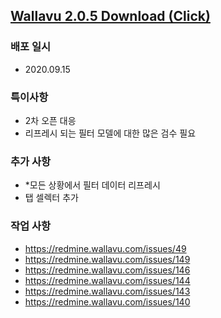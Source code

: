 ## [Wallavu 2.0.5 Download (Click) ](https:/dl.dropbox.com/s/99mgi3fp26sy25o/wallavu_stg_2.0.5.apk) 


### 배포 일시
- 2020.09.15

### 특이사항
- 2차 오픈 대응
- 리프레시 되는 필터 모델에 대한 많은 검수 필요

### 추가 사항
- *모든 상황에서 필터 데이터 리프레시
- 탭 셀렉터 추가

### 작업 사항
- https://redmine.wallavu.com/issues/49
- https://redmine.wallavu.com/issues/149
- https://redmine.wallavu.com/issues/146
- https://redmine.wallavu.com/issues/144
- https://redmine.wallavu.com/issues/143
- https://redmine.wallavu.com/issues/140


